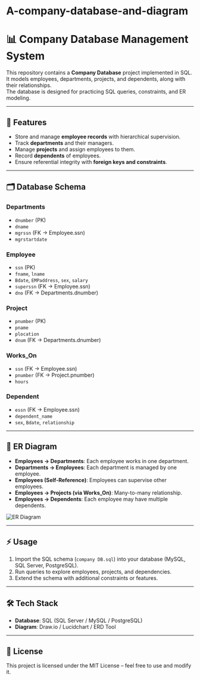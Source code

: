 # A-company-database-and-diagram
# 📊 Company Database Management System

This repository contains a **Company Database** project implemented in SQL.  
It models employees, departments, projects, and dependents, along with their relationships.  
The database is designed for practicing SQL queries, constraints, and ER modeling.

---

## 🚀 Features
- Store and manage **employee records** with hierarchical supervision.  
- Track **departments** and their managers.  
- Manage **projects** and assign employees to them.  
- Record **dependents** of employees.  
- Ensure referential integrity with **foreign keys and constraints**.  

---

## 🗂 Database Schema

### **Departments**
- `dnumber` (PK)  
- `dname`  
- `mgrssn` (FK → Employee.ssn)  
- `mgrstartdate`  

### **Employee**
- `ssn` (PK)  
- `fname`, `lname`  
- `Bdate`, `EMPaddress`, `sex`, `salary`  
- `superssn` (FK → Employee.ssn)  
- `dno` (FK → Departments.dnumber)  

### **Project**
- `pnumber` (PK)  
- `pname`  
- `plocation`  
- `dnum` (FK → Departments.dnumber)  

### **Works_On**
- `ssn` (FK → Employee.ssn)  
- `pnumber` (FK → Project.pnumber)  
- `hours`  

### **Dependent**
- `essn` (FK → Employee.ssn)  
- `dependent_name`  
- `sex`, `Bdate`, `relationship`  

---

## 📐 ER Diagram

- **Employees → Departments**: Each employee works in one department.  
- **Departments → Employees**: Each department is managed by one employee.  
- **Employees (Self-Reference)**: Employees can supervise other employees.  
- **Employees → Projects (via Works_On)**: Many-to-many relationship.  
- **Employees → Dependents**: Each employee may have multiple dependents.  

![ER Diagram](diagram.png) <!-- replace with generated ERD image -->

---

## ⚡ Usage
1. Import the SQL schema (`company DB.sql`) into your database (MySQL, SQL Server, PostgreSQL).  
2. Run queries to explore employees, projects, and dependencies.  
3. Extend the schema with additional constraints or features.  

---

## 🛠 Tech Stack
- **Database**: SQL (SQL Server / MySQL / PostgreSQL)  
- **Diagram**: Draw.io / Lucidchart / ERD Tool  

---

## 📄 License
This project is licensed under the MIT License – feel free to use and modify it.
